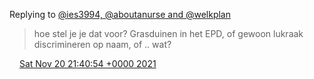 Replying to [@ies3994, @aboutanurse and @welkplan](https://twitter.com/ies3994/status/1460303019954909188)

> hoe stel je je dat voor? Grasduinen in het EPD, of gewoon lukraak discrimineren op naam, of \.\. wat?

<img src="../../media/tweet.ico" width="12" /> [Sat Nov 20 21:40:54 +0000 2021](https://twitter.com/DromerDenker/status/1462174135426195459)